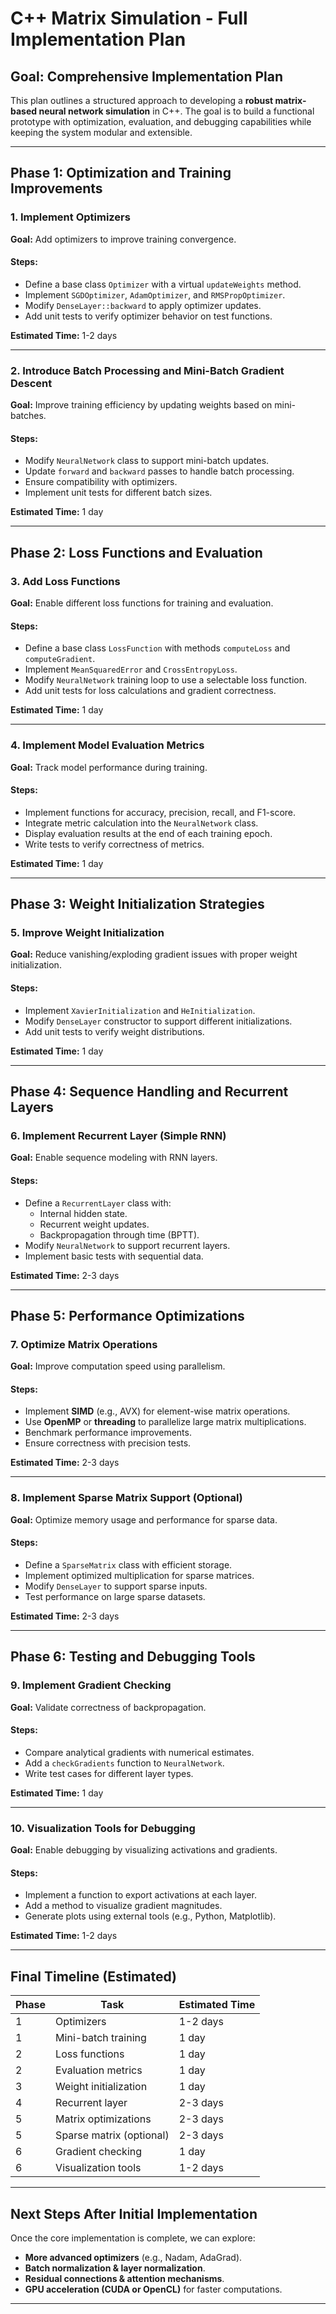 # C++ Matrix Simulation - Full Implementation Plan

## **Goal: Comprehensive Implementation Plan**
This plan outlines a structured approach to developing a **robust matrix-based neural network simulation** in C++. The goal is to build a functional prototype with optimization, evaluation, and debugging capabilities while keeping the system modular and extensible.

---

## **Phase 1: Optimization and Training Improvements**

### **1. Implement Optimizers**
**Goal:** Add optimizers to improve training convergence.

#### **Steps:**
- Define a base class `Optimizer` with a virtual `updateWeights` method.
- Implement `SGDOptimizer`, `AdamOptimizer`, and `RMSPropOptimizer`.
- Modify `DenseLayer::backward` to apply optimizer updates.
- Add unit tests to verify optimizer behavior on test functions.

**Estimated Time:** 1-2 days

---

### **2. Introduce Batch Processing and Mini-Batch Gradient Descent**
**Goal:** Improve training efficiency by updating weights based on mini-batches.

#### **Steps:**
- Modify `NeuralNetwork` class to support mini-batch updates.
- Update `forward` and `backward` passes to handle batch processing.
- Ensure compatibility with optimizers.
- Implement unit tests for different batch sizes.

**Estimated Time:** 1 day

---

## **Phase 2: Loss Functions and Evaluation**

### **3. Add Loss Functions**
**Goal:** Enable different loss functions for training and evaluation.

#### **Steps:**
- Define a base class `LossFunction` with methods `computeLoss` and `computeGradient`.
- Implement `MeanSquaredError` and `CrossEntropyLoss`.
- Modify `NeuralNetwork` training loop to use a selectable loss function.
- Add unit tests for loss calculations and gradient correctness.

**Estimated Time:** 1 day

---

### **4. Implement Model Evaluation Metrics**
**Goal:** Track model performance during training.

#### **Steps:**
- Implement functions for accuracy, precision, recall, and F1-score.
- Integrate metric calculation into the `NeuralNetwork` class.
- Display evaluation results at the end of each training epoch.
- Write tests to verify correctness of metrics.

**Estimated Time:** 1 day

---

## **Phase 3: Weight Initialization Strategies**

### **5. Improve Weight Initialization**
**Goal:** Reduce vanishing/exploding gradient issues with proper weight initialization.

#### **Steps:**
- Implement `XavierInitialization` and `HeInitialization`.
- Modify `DenseLayer` constructor to support different initializations.
- Add unit tests to verify weight distributions.

**Estimated Time:** 1 day

---

## **Phase 4: Sequence Handling and Recurrent Layers**

### **6. Implement Recurrent Layer (Simple RNN)**
**Goal:** Enable sequence modeling with RNN layers.

#### **Steps:**
- Define a `RecurrentLayer` class with:
  - Internal hidden state.
  - Recurrent weight updates.
  - Backpropagation through time (BPTT).
- Modify `NeuralNetwork` to support recurrent layers.
- Implement basic tests with sequential data.

**Estimated Time:** 2-3 days

---

## **Phase 5: Performance Optimizations**

### **7. Optimize Matrix Operations**
**Goal:** Improve computation speed using parallelism.

#### **Steps:**
- Implement **SIMD** (e.g., AVX) for element-wise matrix operations.
- Use **OpenMP** or **threading** to parallelize large matrix multiplications.
- Benchmark performance improvements.
- Ensure correctness with precision tests.

**Estimated Time:** 2-3 days

---

### **8. Implement Sparse Matrix Support (Optional)**
**Goal:** Optimize memory usage and performance for sparse data.

#### **Steps:**
- Define a `SparseMatrix` class with efficient storage.
- Implement optimized multiplication for sparse matrices.
- Modify `DenseLayer` to support sparse inputs.
- Test performance on large sparse datasets.

**Estimated Time:** 2-3 days

---

## **Phase 6: Testing and Debugging Tools**

### **9. Implement Gradient Checking**
**Goal:** Validate correctness of backpropagation.

#### **Steps:**
- Compare analytical gradients with numerical estimates.
- Add a `checkGradients` function to `NeuralNetwork`.
- Write test cases for different layer types.

**Estimated Time:** 1 day

---

### **10. Visualization Tools for Debugging**
**Goal:** Enable debugging by visualizing activations and gradients.

#### **Steps:**
- Implement a function to export activations at each layer.
- Add a method to visualize gradient magnitudes.
- Generate plots using external tools (e.g., Python, Matplotlib).

**Estimated Time:** 1-2 days

---

## **Final Timeline (Estimated)**

| Phase  | Task | Estimated Time |
|--------|------|---------------|
| 1 | Optimizers | 1-2 days |
| 1 | Mini-batch training | 1 day |
| 2 | Loss functions | 1 day |
| 2 | Evaluation metrics | 1 day |
| 3 | Weight initialization | 1 day |
| 4 | Recurrent layer | 2-3 days |
| 5 | Matrix optimizations | 2-3 days |
| 5 | Sparse matrix (optional) | 2-3 days |
| 6 | Gradient checking | 1 day |
| 6 | Visualization tools | 1-2 days |

---

## **Next Steps After Initial Implementation**
Once the core implementation is complete, we can explore:
- **More advanced optimizers** (e.g., Nadam, AdaGrad).
- **Batch normalization & layer normalization**.
- **Residual connections & attention mechanisms**.
- **GPU acceleration (CUDA or OpenCL)** for faster computations.

---


